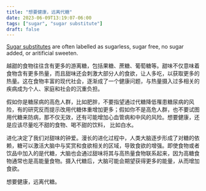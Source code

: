 ```yaml
---
title: "想要健康，远离代糖"
date: 2023-06-09T13:19:07-06:00
tags: ["sugar", "sugar substitute"]
draft: false
---
```


[Sugar substitutes](https://en.wikipedia.org/wiki/Sugar_substitute) are often labelled as sugarless, sugar free, no sugar added, or aritificial sweeten.

越甜的食物往往含有更多的游离糖，包括果糖、蔗糖、葡萄糖等。甜味不仅意味着食物含有更多热量，而且甜味还会刺激大部分人的食欲，让人多吃，以获取更多的热量。这在食物丰富的现代社会，逐渐成了一个健康问题，与热量摄入过多相关的疾病成为个人、家庭和社会的沉重负担。

假如你是糖尿病的高危人群，比如肥胖，不要指望通过代糖降低罹患糖尿病的风险，有的研究反而提示改用代糖体重增加更多；假如你不是高危人群，也不要试图用代糖来防病，那不仅无效，还有可能增加心血管病和中风的风险。想要健康，还是应该尽量吃不甜的食物、喝不甜的饮料，
比如白水。

进化决定了我们对甜味的钟爱。漫长的进化过程中，人类大脑逐步形成了对糖的依赖，糖可以激活大脑中与奖赏和食欲相关的区域，导致食欲的增强。即使食物或者饮品中加入的是代糖，大脑也会通过甜味将其与高热量食物联系起来，因为高糖食物通常也是高能量食物。摄入代糖后，大脑可能会期望获得更多的能量，从而增加食欲。

想要健康，远离代糖。

